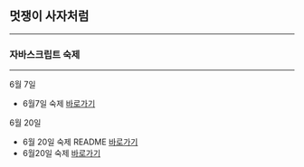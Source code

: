 ## 멋쟁이 사자처럼

---

### 자바스크립트 숙제

---

6월 7일

- 6월7일 숙제 [바로가기](homework.js)

6월 20일

- 6월 20일 숙제 README [바로가기](mission01/naver_login/README.md)
- 6월20일 숙제 [바로가기](mission01/naver_login/js/main.js)
